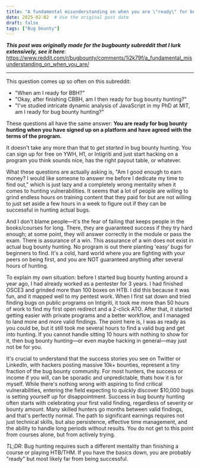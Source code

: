 ```yaml
---
title: "A fundamental misunderstanding on when you are \"ready\" for bug bounty hunting. Part 1"
date: 2025-02-02  # Use the original post date
draft: false
tags: ["Bug bounty"]
---
```

***This post was originally made for the bugbounty subreddit that I lurk extensively, see it here***: https://www.reddit.com/r/bugbounty/comments/1i2k79f/a_fundamental_misunderstanding_on_when_you_are/


----
This question comes up so often on this subreddit:

* "When am I ready for BBH?"
* "Okay, after finishing CBBH, am I then ready for bug bounty hunting?"
* "I've studied intricate dynamic analysis of JavaScript in my PhD at MIT, am I ready for bug bounty hunting?"

These questions all have the same answer: **You are ready for bug bounty hunting when you have signed up on a platform and have agreed with the terms of the program.**

It doesn't take any more than that to *get started* in bug bounty hunting. You can sign up for free on YWH, H1, or Intigriti and just start hacking on a program you think sounds nice, has the right payout table, or whatever.

What these questions are actually asking is, "Am I good enough to earn money? I would like someone to answer me before I dedicate my time to find out," which is just lazy and a completely wrong mentality when it comes to hunting vulnerabilities. It seems that a lot of people are willing to grind endless hours on training content that they paid for but are not willing to just set aside a few hours in a week to figure out if they can be successful in hunting actual bugs.

And I don't blame people—it's the fear of failing that keeps people in the books/courses for long. There, they are guaranteed success if they try hard enough; at some point, they will answer correctly in the module or pass the exam. There is assurance of a win. This assurance of a win does not exist in actual bug bounty hunting. No program is out there planting 'easy' bugs for beginners to find. It's a cold, hard world where you are fighting with your peers on being first, and you are NOT guaranteed anything after several hours of hunting.

To explain my own situation: before I started bug bounty hunting around a year ago, I had already worked as a pentester for 3 years. I had finished OSCE3 and grinded more than 100 boxes on HTB. I did this because it was fun, and it mapped well to my pentest work. When I first sat down and tried finding bugs on public programs on Intigriti, it took me more than 50 hours of work to find my first open redirect and a 2-click ATO. After that, it started getting easier with private programs and a better workflow, and I managed to land more and more valid findings. The point here is, I was as ready as you could be, but it still took me several hours to find a valid bug and get into hunting. If you cannot handle sitting 10 hours with nothing to show for it, then bug bounty hunting—or even maybe hacking in general—may just not be for you.

It's crucial to understand that the success stories you see on Twitter or LinkedIn, with hackers posting massive 10k+ bounties, represent a tiny fraction of the bug bounty community. For most hunters, the success or income if you will, can be sporadic and unpredictable, thats how it is for myself. While there's nothing wrong with aspiring to find critical vulnerabilities, entering the field expecting to quickly discover $10,000 bugs is setting yourself up for disappointment. Success in bug bounty hunting often starts with celebrating your first valid finding, regardless of severity or bounty amount. Many skilled hunters go months between valid findings, and that's perfectly normal. The path to significant earnings requires not just technical skills, but also persistence, effective time management, and the ability to handle long periods without results. You do not get to this point from courses alone, but from actively trying.

*TL;DR*: Bug hunting requires such a different mentality than finishing a course or playing HTB/THM. If you have the basics down, you are probably "ready" but most likely far from being successful.